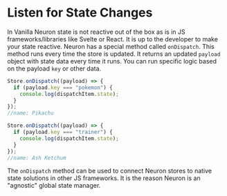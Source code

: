 # Listen for State Changes

In Vanilla Neuron state is not reactive out of the box as is in JS frameworks/libraries like Svelte or React. It is up to the developer to make your state reactive. Neuron has a special method called `onDispatch`. This method runs every time the store is updated. It returns an updated `payload` object with state data every time it runs. You can run specific logic based on the payload `key` or other data.

```javascript
Store.onDispatch((payload) => {
  if (payload.key === "pokemon") {
    console.log(dispatchItem.state);
  }
});
//name: Pikachu

Store.onDispatch((payload) => {
  if (payload.key === "trainer") {
    console.log(dispatchItem.state);
  }
});
//name: Ash Ketchum
```

The `onDispatch` method can be used to connect Neuron stores to native state solutions in other JS frameworks. It is the reason Neuron is an "agnostic" global state manager.
